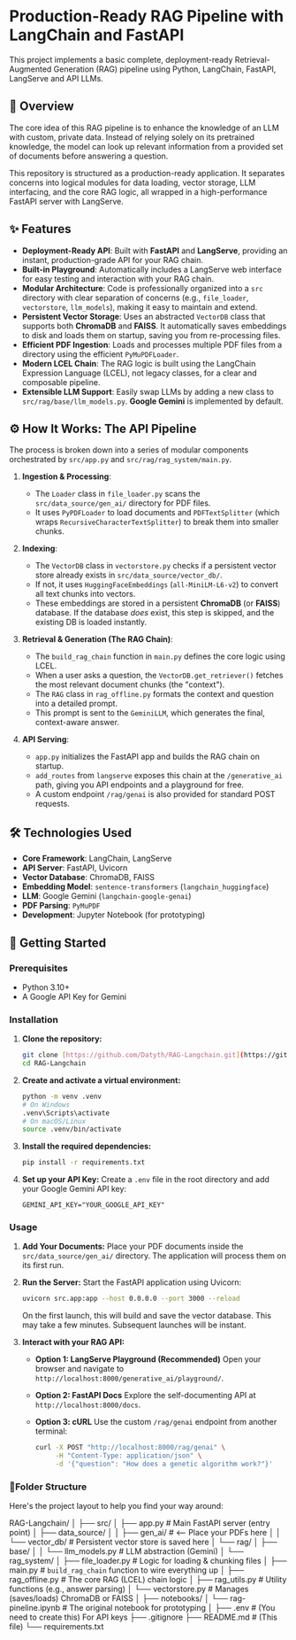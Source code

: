 # Production-Ready RAG Pipeline with LangChain and FastAPI

This project implements a basic complete, deployment-ready Retrieval-Augmented Generation (RAG) pipeline using Python, LangChain, FastAPI, LangServe and API LLMs.
## 📜 Overview

The core idea of this RAG pipeline is to enhance the knowledge of an LLM with custom, private data. Instead of relying solely on its pretrained knowledge, the model can look up relevant information from a provided set of documents before answering a question.

This repository is structured as a production-ready application. It separates concerns into logical modules for data loading, vector storage, LLM interfacing, and the core RAG logic, all wrapped in a high-performance FastAPI server with LangServe.

## ✨ Features

* **Deployment-Ready API**: Built with **FastAPI** and **LangServe**, providing an instant, production-grade API for your RAG chain.
* **Built-in Playground**: Automatically includes a LangServe web interface for easy testing and interaction with your RAG chain.
* **Modular Architecture**: Code is professionally organized into a `src` directory with clear separation of concerns (e.g., `file_loader`, `vectorstore`, `llm_models`), making it easy to maintain and extend.
* **Persistent Vector Storage**: Uses an abstracted `VectorDB` class that supports both **ChromaDB** and **FAISS**. It automatically saves embeddings to disk and loads them on startup, saving you from re-processing files.
* **Efficient PDF Ingestion**: Loads and processes multiple PDF files from a directory using the efficient `PyMuPDFLoader`.
* **Modern LCEL Chain**: The RAG logic is built using the LangChain Expression Language (LCEL), not legacy classes, for a clear and composable pipeline.
* **Extensible LLM Support**: Easily swap LLMs by adding a new class to `src/rag/base/llm_models.py`. **Google Gemini** is implemented by default.

## ⚙️ How It Works: The API Pipeline

The process is broken down into a series of modular components orchestrated by `src/app.py` and `src/rag/rag_system/main.py`.

1.  **Ingestion & Processing**:
    * The `Loader` class in `file_loader.py` scans the `src/data_source/gen_ai/` directory for PDF files.
    * It uses `PyPDFLoader` to load documents and `PDFTextSplitter` (which wraps `RecursiveCharacterTextSplitter`) to break them into smaller chunks.

2.  **Indexing**:
    * The `VectorDB` class in `vectorstore.py` checks if a persistent vector store already exists in `src/data_source/vector_db/`.
    * If not, it uses `HuggingFaceEmbeddings` (`all-MiniLM-L6-v2`) to convert all text chunks into vectors.
    * These embeddings are stored in a persistent **ChromaDB** (or **FAISS**) database. If the database *does* exist, this step is skipped, and the existing DB is loaded instantly.

3.  **Retrieval & Generation (The RAG Chain)**:
    * The `build_rag_chain` function in `main.py` defines the core logic using LCEL.
    * When a user asks a question, the `VectorDB.get_retriever()` fetches the most relevant document chunks (the "context").
    * The `RAG` class in `rag_offline.py` formats the context and question into a detailed prompt.
    * This prompt is sent to the `GeminiLLM`, which generates the final, context-aware answer.

4.  **API Serving**:
    * `app.py` initializes the FastAPI app and builds the RAG chain on startup.
    * `add_routes` from `langserve` exposes this chain at the `/generative_ai` path, giving you API endpoints and a playground for free.
    * A custom endpoint `/rag/genai` is also provided for standard POST requests.

## 🛠️ Technologies Used

* **Core Framework**: LangChain, LangServe
* **API Server**: FastAPI, Uvicorn
* **Vector Database**: ChromaDB, FAISS
* **Embedding Model**: `sentence-transformers` (`langchain_huggingface`)
* **LLM**: Google Gemini (`langchain-google-genai`)
* **PDF Parsing**: `PyMuPDF`
* **Development**: Jupyter Notebook (for prototyping)

## 🚀 Getting Started

### Prerequisites

* Python 3.10+
* A Google API Key for Gemini

### Installation

1.  **Clone the repository:**
    ```bash
    git clone [https://github.com/Datyth/RAG-Langchain.git](https://github.com/Datyth/RAG-Langchain.git)
    cd RAG-Langchain
    ```

2.  **Create and activate a virtual environment:**
    ```bash
    python -m venv .venv
    # On Windows
    .venv\Scripts\activate
    # On macOS/Linux
    source .venv/bin/activate
    ```

3.  **Install the required dependencies:**
    ```bash
    pip install -r requirements.txt
    ```
   

4.  **Set up your API Key:**
    Create a `.env` file in the root directory and add your Google Gemini API key:
    ```
    GEMINI_API_KEY="YOUR_GOOGLE_API_KEY"
    ```
   

### Usage

1.  **Add Your Documents:**
    Place your PDF documents inside the `src/data_source/gen_ai/` directory. The application will process them on its first run.

2.  **Run the Server:**
    Start the FastAPI application using Uvicorn:
    ```bash
    uvicorn src.app:app --host 0.0.0.0 --port 3000 --reload
    ```
    On the first launch, this will build and save the vector database. This may take a few minutes. Subsequent launches will be instant.

3.  **Interact with your RAG API:**
    * **Option 1: LangServe Playground (Recommended)**
        Open your browser and navigate to `http://localhost:8000/generative_ai/playground/`.

    * **Option 2: FastAPI Docs**
        Explore the self-documenting API at `http://localhost:8000/docs`.

    * **Option 3: cURL**
        Use the custom `/rag/genai` endpoint from another terminal:
        ```bash
        curl -X POST "http://localhost:8000/rag/genai" \
             -H "Content-Type: application/json" \
             -d '{"question": "How does a genetic algorithm work?"}'
        ```


### 📂Folder Structure
Here's the project layout to help you find your way around:

RAG-Langchain/
│
├── src/
│   ├── app.py             # Main FastAPI server (entry point)
│   ├── data_source/
│   │   ├── gen_ai/        # <-- Place your PDFs here
│   │   └── vector_db/     # Persistent vector store is saved here
│   └── rag/
│       ├── base/
│       │   └── llm_models.py  # LLM abstraction (Gemini)
│       └── rag_system/
│           ├── file_loader.py # Logic for loading & chunking files
│           ├── main.py        # `build_rag_chain` function to wire everything up
│           ├── rag_offline.py # The core RAG (LCEL) chain logic
│           ├── rag_utils.py   # Utility functions (e.g., answer parsing)
│           └── vectorstore.py # Manages (saves/loads) ChromaDB or FAISS
│
├── notebooks/
│   └── rag-pineline.ipynb   # The original notebook for prototyping
│
├── .env                   # (You need to create this) For API keys
├── .gitignore
├── README.md              # (This file)
└── requirements.txt

